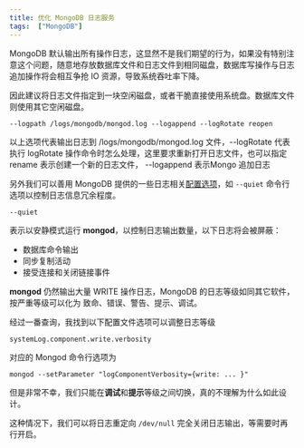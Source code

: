```yaml
---
title: 优化 MongoDB 日志服务
tags:  ["MongoDB"]
---
```


MongoDB 默认输出所有操作日志，这显然不是我们期望的行为，如果没有特别注意这个问题，随意地存放数据库文件和日志文件到相同磁盘，数据库写操作与日志追加操作将会相互争抢 IO 资源，导致系统吞吐率下降。

因此建议将日志文件指定到一块空闲磁盘，或者干脆直接使用系统盘。数据库文件则使用其它空闲磁盘。

```
--logpath /logs/mongodb/mongod.log --logappend --logRotate reopen
```

以上选项代表输出日志到 /logs/mongodb/mongod.log 文件，--logRotate 代表执行 logRotate 操作命令时怎么处理，这里要求重新打开日志文件，也可以指定 rename 表示创建一个新的日志文件， --logappend 表示Mongo 追加日志

另外我们可以善用 MongoDB 提供的一些日志相关[配置选项](https://docs.mongodb.com/manual/reference/program/mongod/)，如 `--quiet` 命令行选项以控制日志信息冗余程度。

```
--quiet
```

表示以安静模式运行 **mongod**，以控制日志输出数量，以下日志将会被屏蔽：

* 数据库命令输出
* 同步复制活动
* 接受连接和关闭链接事件

**mongod** 仍然输出大量 WRITE 操作日志，MongoDB 的日志等级如同其它软件，按严重等级可以化为 致命、错误、警告、提示、调试。

经过一番查询，我找到以下配置文件选项可以调整日志等级

```
systemLog.component.write.verbosity 
```
对应的 Mongod 命令行选项为
```
mongod --setParameter "logComponentVerbosity={write: ... }"
```

但是非常不幸，我们只能在**调试**和**提示**等级之间切换，真的不理解为什么如此设计。

这种情况下，我们可以将日志重定向 `/dev/null` 完全关闭日志输出，等需要时再行开启。

